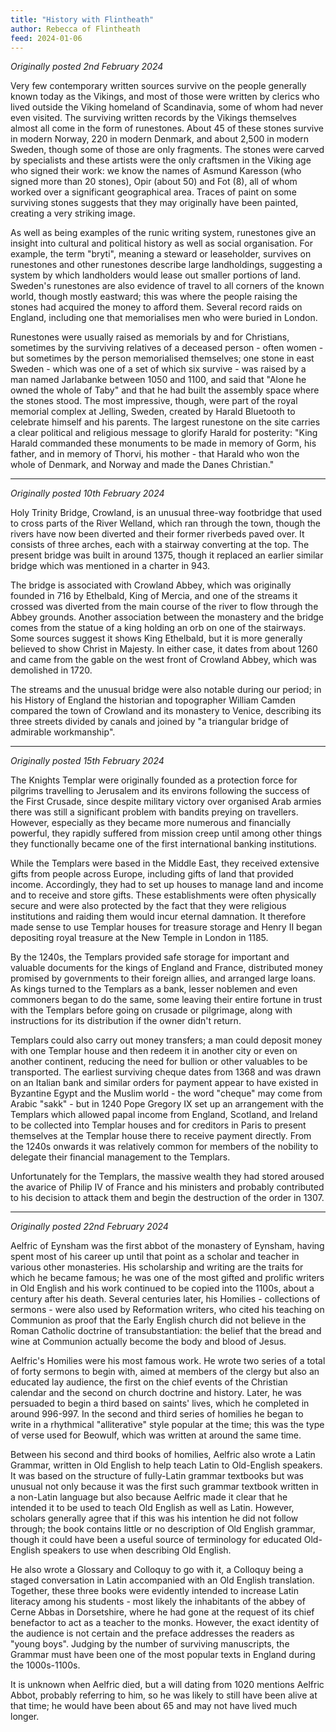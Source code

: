 ```yaml
---
title: "History with Flintheath"
author: Rebecca of Flintheath
feed: 2024-01-06
---
```


_Originally posted 2nd February 2024_

Very few contemporary written sources survive on the people generally known today as the Vikings, and most of those were written by clerics who lived outside the Viking homeland of Scandinavia, some of whom had never even visited. The surviving written records by the Vikings themselves almost all come in the form of runestones. About 45 of these stones survive in modern Norway, 220 in modern Denmark, and about 2,500 in modern Sweden, though some of those are only fragments. The stones were carved by specialists and these artists were the only craftsmen in the Viking age who signed their work: we know the names of Asmund Karesson (who signed more than 20 stones), Opir (about 50) and Fot (8), all of whom worked over a significant geographical area. Traces of paint on some surviving stones suggests that they may originally have been painted, creating a very striking image.

As well as being examples of the runic writing system, runestones give an insight into cultural and political history as well as social organisation. For example, the term "bryti", meaning a steward or leaseholder, survives on runestones and other runestones describe large landholdings, suggesting a system by which landholders would lease out smaller portions of land. Sweden's runestones are also evidence of travel to all corners of the known world, though mostly eastward; this was where the people raising the stones had acquired the money to afford them. Several record raids on England, including one that memorialises men who were buried in London.

Runestones were usually raised as memorials by and for Christians, sometimes by the surviving relatives of a deceased person - often women - but sometimes by the person memorialised themselves; one stone in east Sweden - which was one of a set of which six survive - was raised by a man named Jarlabanke between 1050 and 1100, and said that "Alone he owned the whole of Taby" and that he had built the assembly space where the stones stood. The most impressive, though, were part of the royal memorial complex at Jelling, Sweden, created by Harald Bluetooth to celebrate himself and his parents. The largest runestone on the site carries a clear political and religious message to glorify Harald for posterity: "King Harald commanded these monuments to be made in memory of Gorm, his father, and in memory of Thorvi, his mother - that Harald who won the whole of Denmark, and Norway and made the Danes Christian."

-----------------------------------

_Originally posted 10th February 2024_

Holy Trinity Bridge, Crowland, is an unusual three-way footbridge that used to cross parts of the River Welland, which ran through the town, though the rivers have now been diverted and their former riverbeds paved over. It consists of three arches, each with a stairway converting at the top. The present bridge was built in around 1375, though it replaced an earlier similar bridge which was mentioned in a charter in 943.

The bridge is associated with Crowland Abbey, which was originally founded in 716 by Ethelbald, King of Mercia, and one of the streams it crossed was diverted from the main course of the river to flow through the Abbey grounds. Another association between the monastery and the bridge comes from the statue of a king holding an orb on one of the stairways. Some sources suggest it shows King Ethelbald, but it is more generally believed to show Christ in Majesty. In either case, it dates from about 1260 and came from the gable on the west front of Crowland Abbey, which was demolished in 1720.

The streams and the unusual bridge were also notable during our period; in his History of England the historian and topographer William Camden compared the town of Crowland and its monastery to Venice, describing its three streets divided by canals and joined by "a triangular bridge of admirable workmanship".

-----------------------------------

_Originally posted 15th February 2024_

The Knights Templar were originally founded as a protection force for pilgrims travelling to Jerusalem and its environs following the success of the First Crusade, since despite military victory over organised Arab armies there was still a significant problem with bandits preying on travellers. However, especially as they became more numerous and financially powerful, they rapidly suffered from mission creep until among other things they functionally became one of the first international banking institutions.

While the Templars were based in the Middle East, they received extensive gifts from people across Europe, including gifts of land that provided income. Accordingly, they had to set up houses to manage land and income and to receive and store gifts. These establishments were often physically secure and were also protected by the fact that they were religious institutions and raiding them would incur eternal damnation. It therefore made sense to use Templar houses for treasure storage and Henry II began depositing royal treasure at the New Temple in London in 1185.

By the 1240s, the Templars provided safe storage for important and valuable documents for the kings of England and France, distributed money promised by governments to their foreign allies, and arranged large loans. As kings turned to the Templars as a bank, lesser noblemen and even commoners began to do the same, some leaving their entire fortune in trust with the Templars before going on crusade or pilgrimage, along with instructions for its distribution if the owner didn't return.

Templars could also carry out money transfers; a man could deposit money with one Templar house and then redeem it in another city or even on another continent, reducing the need for bullion or other valuables to be transported. The earliest surviving cheque dates from 1368 and was drawn on an Italian bank and similar orders for payment appear to have existed in Byzantine Egypt and the Muslim world - the word "cheque" may come from Arabic "sakk" - but in 1240 Pope Gregory IX set up an arrangement with the Templars which allowed papal income from England, Scotland, and Ireland to be collected into Templar houses and for creditors in Paris to present themselves at the Templar house there to receive payment directly. From the 1240s onwards it was relatively common for members of the nobility to delegate their financial management to the Templars.

Unfortunately for the Templars, the massive wealth they had stored aroused the avarice of Philip IV of France and his ministers and probably contributed to his decision to attack them and begin the destruction of the order in 1307.

-----------------------------------

_Originally posted 22nd February 2024_

Aelfric of Eynsham was the first abbot of the monastery of Eynsham, having spent most of his career up until that point as a scholar and teacher in various other monasteries. His scholarship and writing are the traits for which he became famous; he was one of the most gifted and prolific writers in Old English and his work continued to be copied into the 1100s, about a century after his death. Several centuries later, his Homilies - collections of sermons - were also used by Reformation writers, who cited his teaching on Communion as proof that the Early English church did not believe in the Roman Catholic doctrine of transubstantiation: the belief that the bread and wine at Communion actually become the body and blood of Jesus.

Aelfric's Homilies were his most famous work. He wrote two series of a total of forty sermons to begin with, aimed at members of the clergy but also an educated lay audience, the first on the chief events of the Christian calendar and the second on church doctrine and history. Later, he was persuaded to begin a third based on saints' lives, which he completed in around 996-997. In the second and third series of homilies he began to write in a rhythmical "alliterative" style popular at the time; this was the type of verse used for Beowulf, which was written at around the same time.

Between his second and third books of homilies, Aelfric also wrote a Latin Grammar, written in Old English to help teach Latin to Old-English speakers. It was based on the structure of fully-Latin grammar textbooks but was unusual not only because it was the first such grammar textbook written in a non-Latin language but also because Aelfric made it clear that he intended it to be used to teach Old English as well as Latin. However, scholars generally agree that if this was his intention he did not follow through; the book contains little or no description of Old English grammar, though it could have been a useful source of terminology for educated Old-English speakers to use when describing Old English.

He also wrote a Glossary and Colloquy to go with it, a Colloquy being a staged conversation in Latin accompanied with an Old English translation. Together, these three books were evidently intended to increase Latin literacy among his students - most likely the inhabitants of the abbey of Cerne Abbas in Dorsetshire, where he had gone at the request of its chief benefactor to act as a teacher to the monks. However, the exact identity of the audience is not certain and the preface addresses the readers as "young boys". Judging by the number of surviving manuscripts, the Grammar must have been one of the most popular texts in England during the 1000s-1100s.

It is unknown when Aelfric died, but a will dating from 1020 mentions Aelfric Abbot, probably referring to him, so he was likely to still have been alive at that time; he would have been about 65 and may not have lived much longer.